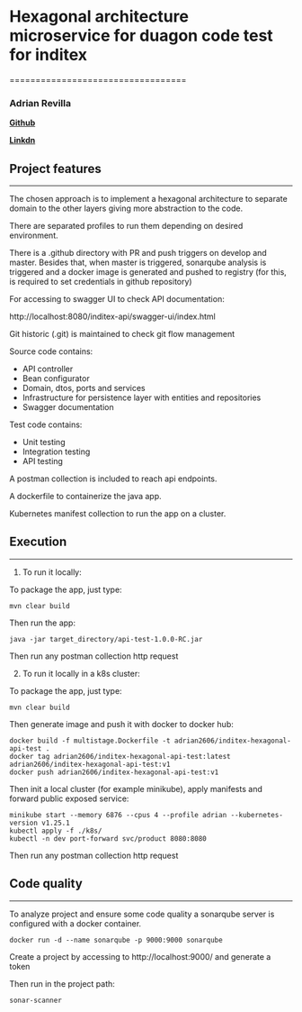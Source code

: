 # Hexagonal architecture microservice for duagon code test for inditex
==================================

### Adrian Revilla

[**Github**](https://github.com/adrianrevilla009)

[**Linkdn**](https://www.linkedin.com/in/adrian-revilla-8a4097130)

Project features
------------
------------
The chosen approach is to implement a hexagonal architecture to separate domain to
the other layers giving more abstraction to the code.

There are separated profiles to run them depending on desired environment.

There is a .github directory with PR and push triggers on develop and master. Besides that,
when master is triggered, sonarqube analysis is triggered and a docker image is generated and pushed to registry (for this, is required to
set credentials in github repository)

For accessing to swagger UI to check API documentation:

http://localhost:8080/inditex-api/swagger-ui/index.html

Git historic (.git) is maintained to check git flow management

Source code contains:
- API controller
- Bean configurator
- Domain, dtos, ports and services
- Infrastructure for persistence layer with entities and repositories
- Swagger documentation

Test code contains:
- Unit testing
- Integration testing
- API testing

A postman collection is included to reach api endpoints.

A dockerfile to containerize the java app.

Kubernetes manifest collection to run the app on a cluster.

Execution
------------
------------
1. To run it locally:

To package the app, just type:
```
mvn clear build
```
Then run the app:
```
java -jar target_directory/api-test-1.0.0-RC.jar
```
Then run any postman collection http request

2. To run it locally in a k8s cluster:

To package the app, just type:
```
mvn clear build
```

Then generate image and push it with docker to docker hub:
```
docker build -f multistage.Dockerfile -t adrian2606/inditex-hexagonal-api-test .
docker tag adrian2606/inditex-hexagonal-api-test:latest adrian2606/inditex-hexagonal-api-test:v1
docker push adrian2606/inditex-hexagonal-api-test:v1
```

Then init a local cluster (for example minikube), apply manifests and forward public exposed service:
```
minikube start --memory 6876 --cpus 4 --profile adrian --kubernetes-version v1.25.1
kubectl apply -f ./k8s/
kubectl -n dev port-forward svc/product 8080:8080
```
Then run any postman collection http request

Code quality
------------
------------
To analyze project and ensure some code quality a sonarqube server is configured with a docker container.
```
docker run -d --name sonarqube -p 9000:9000 sonarqube
```
Create a project by accessing to http://localhost:9000/ and generate a token

Then run in the project path:
```
sonar-scanner
```

